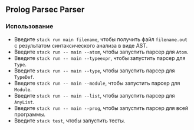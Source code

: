 ## Prolog Parsec Parser

### Использование
* Введите `stack run main filename`, чтобы получить файл `filename.out` с результатом синтаксического анализа в виде AST.
* Введите `stack run -- main --atom`, чтобы запустить парсер для `Atom`.
* Введите `stack run -- main --typeexpr`, чтобы запустить парсер для `Type`.
* Введите `stack run -- main --type`, чтобы запустить парсер для `TypeDef`.
* Введите `stack run -- main --module`, чтобы запустить парсер для `Module`.
* Введите `stack run -- main --list`, чтобы запустить парсер для `AnyList`.
* Введите `stack run -- main --prog`, чтобы запустить парсер для всей программы.
* Введите `stack test`, чтобы запустить тесты.


